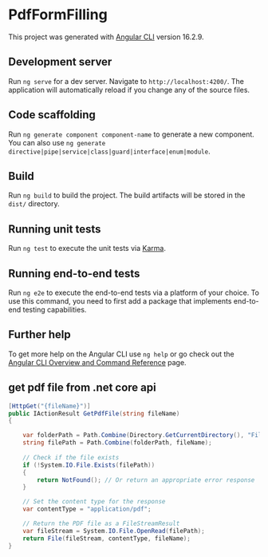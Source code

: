 # PdfFormFilling

This project was generated with [Angular CLI](https://github.com/angular/angular-cli) version 16.2.9.

## Development server

Run `ng serve` for a dev server. Navigate to `http://localhost:4200/`. The application will automatically reload if you change any of the source files.

## Code scaffolding

Run `ng generate component component-name` to generate a new component. You can also use `ng generate directive|pipe|service|class|guard|interface|enum|module`.

## Build

Run `ng build` to build the project. The build artifacts will be stored in the `dist/` directory.

## Running unit tests

Run `ng test` to execute the unit tests via [Karma](https://karma-runner.github.io).

## Running end-to-end tests

Run `ng e2e` to execute the end-to-end tests via a platform of your choice. To use this command, you need to first add a package that implements end-to-end testing capabilities.

## Further help

To get more help on the Angular CLI use `ng help` or go check out the [Angular CLI Overview and Command Reference](https://angular.io/cli) page.

## get pdf file from .net core api
```c#
[HttpGet("{fileName}")]
public IActionResult GetPdfFile(string fileName)
{

    var folderPath = Path.Combine(Directory.GetCurrentDirectory(), "Files");
    string filePath = Path.Combine(folderPath, fileName);
    
    // Check if the file exists
    if (!System.IO.File.Exists(filePath))
    {
        return NotFound(); // Or return an appropriate error response
    }

    // Set the content type for the response
    var contentType = "application/pdf";

    // Return the PDF file as a FileStreamResult
    var fileStream = System.IO.File.OpenRead(filePath);
    return File(fileStream, contentType, fileName);
}
```
